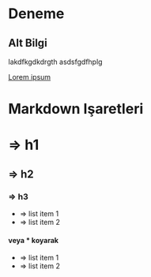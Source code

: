 # Deneme

## Alt Bilgi
lakdfkgdkdrgth
asdsfgdfhplg

[Lorem ipsum](https://google.com)


# Markdown Işaretleri

# => h1

## => h2

### => h3

- => list item 1
- => list item 2

#### veya * koyarak

* => list item 1
* => list item 2